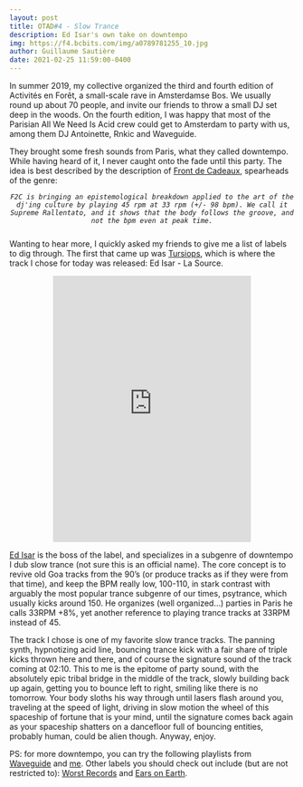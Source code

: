 ```yaml
---
layout: post
title: OTAD#4 - Slow Trance
description: Ed Isar's own take on downtempo
img: https://f4.bcbits.com/img/a0789781255_10.jpg
author: Guillaume Sautière
date: 2021-02-25 11:59:00-0400
---
```


In summer 2019, my collective organized the third and fourth edition of Activités en Forêt, a small-scale rave in Amsterdamse Bos. We usually round up about 70 people, and invite our friends to throw a small DJ set deep in the woods. On the fourth edition, I was happy that most of the Parisian All We Need Is Acid crew could get to Amsterdam to party with us, among them DJ Antoinette, Rnkic and Waveguide.

They brought some fresh sounds from Paris, what they called downtempo. While having heard of it, I never caught onto the fade until this party. The idea is best described by the description of [Front de Cadeaux](https://frontdecadeaux.bandcamp.com), spearheads of the genre:

<div style="text-align: center; font-style: italic; margin-bottom: 25px">

    F2C is bringing an epistemological breakdown applied to the art of the dj'ing culture by playing 45 rpm at 33 rpm (+/- 98 bpm). We call it Supreme Rallentato, and it shows that the body follows the groove, and not the bpm even at peak time.
</div>

Wanting to hear more, I quickly asked my friends to give me a list of labels to dig through. The first that came up was [Tursiops](https://tursiops.bandcamp.com/), which is where the track I chose for today was released: Ed Isar - La Source.


<div style="text-align: center;"> <iframe style="border: 0; width: 350px; height: 470px;" src="https://bandcamp.com/EmbeddedPlayer/album=3357831491/size=large/bgcol=ffffff/linkcol=0687f5/tracklist=false/track=1048967544/transparent=true/" seamless><a href="https://edisar.bandcamp.com/album/astral-dreams">Astral Dreams by Ed Isar</a></iframe> </div>

[Ed Isar](https://ra.co/dj/edisar) is the boss of the label, and specializes in a subgenre of downtempo I dub slow trance (not sure this is an official name). The core concept is to revive old Goa tracks from the 90’s (or produce tracks as if they were from that time), and keep the BPM really low, 100-110, in stark contrast with arguably the most popular trance subgenre of our times, psytrance, which usually kicks around 150. He organizes (well organized…) parties in Paris he calls 33RPM +8%, yet another reference to playing trance tracks at 33RPM instead of 45.

The track I chose is one of my favorite slow trance tracks. The panning synth, hypnotizing acid line, bouncing trance kick with a fair share of triple kicks thrown here and there, and of course the signature sound of the track coming at 02:10. This to me is the epitome of party sound, with the absolutely epic tribal bridge in the middle of the track, slowly building back up again, getting you to bounce left to right, smiling like there is no tomorrow. Your body sloths his way through until lasers flash around you, traveling at the speed of light, driving in slow motion the wheel of this spaceship of fortune that is your mind, until the signature comes back again as your spaceship shatters on a dancefloor full of bouncing entities, probably human, could be alien though. Anyway, enjoy.

PS: for more downtempo, you can try the following playlists from [Waveguide](https://youtube.com/playlist?list=PLY2S8e23WNIvu58a6GxEe6xYtR_6EdMXr) and [me](https://www.youtube.com/playlist?list=PLBLV0mgoy14q9SLrVo5unTqFmkGh1NDtI). Other labels you should check out include (but are not restricted to): [Worst Records](https://worst-records.bandcamp.) and [Ears on Earth](https://earsonearth.bandcamp.com/).
